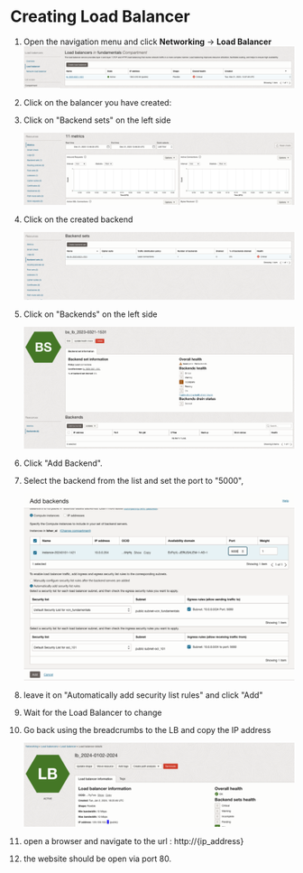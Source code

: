 # Creating Load Balancer

1. Open the navigation menu and click **Networking** &rarr; **Load Balancer**
![drawing](./SS/be/1.png)

2. Click on the balancer you have created:

3. Click on "Backend sets" on the left side

     ![drawing](./SS/be/2.png)

4. Click on the created backend

    ![drawing](./SS/be/3.png)

5. Click on "Backends" on the left side

     ![drawing](./SS/be/4.png)

6. Click "Add Backend".

7. Select the backend from the list and set the port to "5000", 

    ![drawing](./SS/be/5.png)

8. leave it on "Automatically add security list rules" and click "Add"

9. Wait for the Load Balancer to change

10. Go back using the breadcrumbs to the LB and copy the IP address

    ![drawing](./SS/be/6.png)

11. open a browser and navigate to the url : http://{ip_address}

12. the website should be open via port 80.

